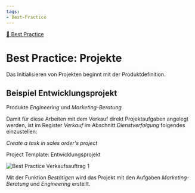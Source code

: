 ```yaml
---
tags:
- Best-Practice
---
```

[🔗 Best Practice](Best%20Practice.md)
# Best Practice: Projekte

Das Initialisieren von Projekten beginnt mit der Produktdefinition.

## Beispiel Entwicklungsprojekt

Produkte *Engineering* und *Marketing-Beratung*

Damit für diese Arbeiten mit dem Verkauf direkt Projektaufgaben angelegt werden, ist im Register *Verkauf* im Abschnitt *Dienstverfolgung* folgendes einzustellen:

*Create a task in sales order's project*

Project Template: Entwicklungsprojekt

![Best Practice Verkaufsauftrag 1](assets/Best%20Practice%20Verkaufsauftrag%201.svg)

Mit der Funktion *Bestätigen* wird das Projekt mit den Aufgaben *Marketing-Beratung* und *Engineering* erstellt.
